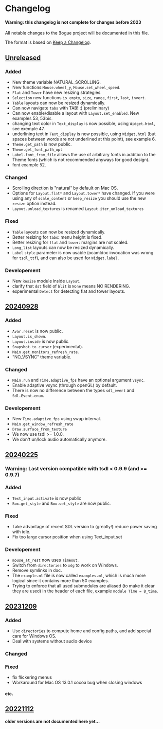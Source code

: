 # Changelog

#### Warning: this changelog is not complete for changes before 2023

All notable changes to the Bogue project will be documented in this file.

The format is based on [Keep a Changelog](https://keepachangelog.com/en/1.1.0/).

## [Unreleased](https://github.com/sanette/bogue/compare/20240928...HEAD)

### Added

- New theme variable NATURAL_SCROLLING.
- New functions `Mouse.wheel_y`, `Mouse.set_wheel_speed`.
- `Flat` and `Tower` have new resizing strategies.
- `Selection` new functions `is_empty`, `size`, `range`, `first`, `last`, `invert`.
- `Table` layouts can now be resized dynamically.
- Can now navigate `tabs` with TAB! ;) (preliminary)
- Can now enable/disable a layout with `Layout.set_enabled`. New examples 53, 53bis.
- changing text color in `Text_display` is now possible, using
  `Widget.html`, see exemple 47.
- underlining text in `Text_display` is now possible, using
  `Widget.html` (but spaces between words are not underlined at this
  point), see example 6.
- `Theme.get_path` is now public.
- `Theme.get_font_path_opt`
- `Label.font_from_file` allows the use of arbitrary fonts in addition
  to the Theme fonts (which is not recommended anyways for good
  design).
- font example 52.

### Changed

- Scrolling direction is "natural" by default on Mac OS.
- Options for `Layout.flat*` and `Layout.tower*` have changed. If you
  were using any of `scale_content` or `keep_resize` you should use
  the new `resize` option instead.
- `Layout.unload_textures` is renamed `Layout.iter_unload_textures`

### Fixed

- `Table` layouts can now be resized dynamically.
- Better resizing for `tabs`: menu height is fixed.
- Better resizing for `flat` and `tower`: margins are not scaled.
- `Long_list` layouts can now be resized dynamically.
- `Label` `style` parameter is now usable (ocamldoc invocation was
  wrong for `tsdl_ttf`), and can also be used for `Widget.label`.

### Developement

- New `Resize` module inside `Layout`.
- clarify that `dst` field of `blit` is `None` means NO RENDERING.
- experimental `Detect` for detecting flat and tower layouts.

## [20240928](https://github.com/sanette/bogue/compare/20240225...20240928)

### Added

- `Avar.reset` is now public.
- `Layout.is_shown`.
- `Layout.inside` is now public.
- `Snapshot.to_cursor` (experimental).
- `Main.get_monitors_refresh_rate`.
- "NO_VSYNC" theme variable.

### Changed

- `Main.run` and `Time.adaptive_fps` have an optional argument `vsync`.
- Enable adaptive vsync (through openGL) by default.
- There is now no difference between the types `sdl_event` and `Sdl.Event.enum`.

### Developement

- New `Time.adaptive_fps` using swap interval.
- `Main.get_window_refresh_rate`
- `Draw.surface_from_texture`
- We now use tsdl >= 1.0.0.
- We don't un/lock audio automatically anymore.

## [20240225](https://github.com/sanette/bogue/compare/20231209...20240225)

### Warning: Last version compatible with tsdl < 0.9.9 (and >= 0.9.7)

### Added

- `Text_input.activate` is now public
- `Box.get_style` and `Box.set_style` are now public.

### Fixed

- Take advantage of recent SDL version to (greatly!) reduce power
  saving with idle.
- Fix too large cursor position when using Text_input.set

### Developement

- `mouse_at_rest` now uses `Timeout`.
- Switch from `directories` to `xdg` to work on Windows.
- Remove symlinks in doc.
- The `example.ml` file is now called `examples.ml`, which is much
  more logical since it contains more than 50 examples.
- Trying to enforce that all used submodules are aliased (to make it
  clear they are used) in the header of each file, example `module
  Time = B_time`.

## [20231209](https://github.com/sanette/bogue/compare/20221112...20231209)

### Added

- Use `directories` to compute home and config paths, and add special
  care for Windows OS.
- Deal with systems without audio device

### Changed

### Fixed

- fix flickering menus
- Workaround for Mac OS 13.0.1 cocoa bug when closing windows

#### etc.

## [20221112](https://github.com/sanette/bogue/compare/20221002...20221112)

#### older versions are not documented here yet...
